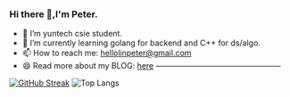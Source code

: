 ### Hi there 👋,I'm Peter.

- 🔭 I’m yuntech csie student.
- 🌱 I’m currently learning golang for backend and C++ for ds/algo.
- 📫 How to reach me: hellolinpeter@gmail.com
- 😄 Read more about my BLOG: [here](https://peterouob.github.io)
————————————————

[![GitHub Streak](https://github-readme-streak-stats.herokuapp.com/?user=peterouob&theme=vue-dark)](https://git.io/streak-stats)
![Top Langs](https://github-readme-stats.vercel.app/api/top-langs/?username=peterouob&layout=compact&theme=vue-dark)
